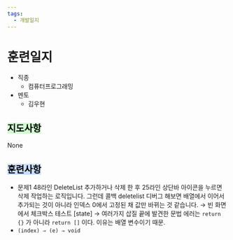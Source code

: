 ```yaml
---
tags:
  - 개발일지
---
```

# 훈련일지

- 직종
	- 컴퓨터프로그래밍
- 멘토
	- 김우현
## <mark style="background: #BBFABBA6;">지도사항</mark>

None

## <mark style="background: #ADCCFFA6;">훈련사항</mark>

- 문제1 48라인 DeleteList 추가하거나 삭제 한 후 25라인 상단바 아이콘을 누르면 삭제 작업하는 로직입니다. 그런데 콜백 deletelist 디버그 해보면 배열에서 이어서 추가되는 것이 아니라 인덱스 0에서 고정된 채 값만 바뀌는 것 같습니다. → 빈 화면에서 체크박스 테스트 [state] → 여러가지 삽질 끝에 발견한 문법 에러는 `return {}` 가 아니라 `return []` 이다. 이유는 배열 변수이기 때문.
- `(index) ⇒ (e) ⇒ void`